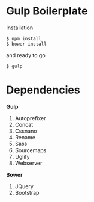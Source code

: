 # Gulp Boilerplate
Installation
```
$ npm install
$ bower install
```

and ready to go
```
$ gulp
```

# Dependencies

**Gulp**

1. Autoprefixer
2. Concat
3. Cssnano
4. Rename
5. Sass
6. Sourcemaps
7. Uglify
8. Webserver


**Bower**

1. JQuery
2. Bootstrap
